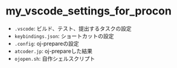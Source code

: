 # my_vscode_settings_for_procon

* `.vscode`: ビルド、テスト、提出するタスクの設定
* `keybindings.json`: ショートカットの設定
* `.config`: oj-prepareの設定
* `atcoder.jp`: oj-prepareした結果
* `ojopen.sh`: 自作シェルスクリプト
